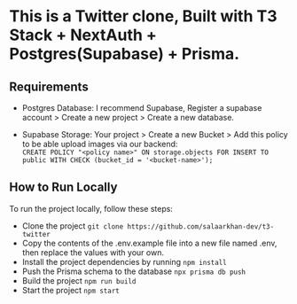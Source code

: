 # This is a Twitter clone, Built with T3 Stack + NextAuth + Postgres(Supabase) + Prisma.

## **Requirements**

* Postgres Database: I recommend Supabase, Register a supabase account > Create a new project > Create a new database.

* Supabase Storage: Your project > Create a new Bucket > Add this policy to be able upload images via our backend:  
`CREATE POLICY "<policy name>" ON storage.objects FOR INSERT TO public WITH CHECK (bucket_id = '<bucket-name>');`

## **How to Run Locally**

To run the project locally, follow these steps:

* Clone the project `git clone https://github.com/salaarkhan-dev/t3-twitter`
* Copy the contents of the .env.example file into a new file named .env, then replace the values with your own.
* Install the project dependencies by running `npm install`
* Push the Prisma schema to the database `npx prisma db push`
* Build the project `npm run build`
* Start the project `npm start`
